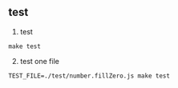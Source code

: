 ## test
1. test
```
make test
```
2. test one file
```
TEST_FILE=./test/number.fillZero.js make test
```
